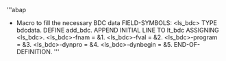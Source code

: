 

'''abap
*   Macro to fill the necessary BDC data
FIELD-SYMBOLS:
      <ls_bdc> TYPE bdcdata.
DEFINE add_bdc.
  APPEND INITIAL LINE TO lt_bdc ASSIGNING <ls_bdc>.
  <ls_bdc>-fnam = &1.
  <ls_bdc>-fval = &2.
  <ls_bdc>-program  = &3.
  <ls_bdc>-dynpro   = &4.
  <ls_bdc>-dynbegin = &5.
END-OF-DEFINITION.
'''
